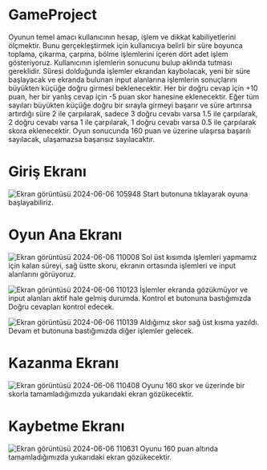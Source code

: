 # GameProject

Oyunun temel amacı kullanıcının hesap, işlem ve dikkat kabiliyetlerini ölçmektir. Bunu gerçekleştirmek için kullanıcıya belirli bir süre boyunca toplama, çıkarma, çarpma, bölme işlemlerini içeren dört adet işlem gösteriyoruz. Kullanıcının işlemlerin sonucunu bulup aklında tutması gereklidir. Süresi dolduğunda işlemler ekrandan kaybolacak, yeni bir süre başlayacak ve ekranda bulunan input alanlarına işlemlerin sonuçlarını büyükten küçüğe doğru girmesi beklenecektir. Her bir doğru cevap için +10 puan, her bir yanlış cevap için -5 puan skor hanesine eklenecektir. Eğer tüm sayıları büyükten küçüğe doğru bir sırayla girmeyi başarır ve süre artırırsa artırdığı süre 2 ile çarpılarak, sadece 3 doğru cevabı varsa 1.5 ile çarpılarak, 2 doğru cevabı varsa 1 ile çarpılarak, 1 doğru cevabı varsa 0.5 ile çarpılarak skora eklenecektir. Oyun sonucunda 160 puan ve üzerine ulaşırsa başarılı sayılacak, ulaşamazsa başarısız sayılacaktır.

# Giriş Ekranı
![Ekran görüntüsü 2024-06-06 105948](https://github.com/zsamet/GameProject/assets/120919685/e4a6e935-bb44-43fa-b4d7-422aaab6b86d)
Start butonuna tıklayarak oyuna başlayabiliriz.

# Oyun Ana Ekranı
![Ekran görüntüsü 2024-06-06 110008](https://github.com/zsamet/GameProject/assets/120919685/69a3dcd7-9c29-4be4-9abb-18f1195730f6)
Sol üst kısımda işlemleri yapmamız için kalan süreyi, sağ üstte skoru, ekranın ortasında işlemleri ve input alanlarını görüyoruz.

![Ekran görüntüsü 2024-06-06 110123](https://github.com/zsamet/GameProject/assets/120919685/bb4aebec-15fd-4c11-975c-bb0c303d94f5)
İşlemler ekranda gözükmüyor ve input alanları aktif hale gelmiş durumda. Kontrol et butonuna bastığımızda Doğru cevapları kontrol edecek.

![Ekran görüntüsü 2024-06-06 110139](https://github.com/zsamet/GameProject/assets/120919685/a4ce7305-8576-44b6-81df-d2f72a1f003c)
Aldığımız skor sağ üst kısma yazıldı. Devam et butonuna bastığımızda diğer işlemler gelecek.

# Kazanma Ekranı
![Ekran görüntüsü 2024-06-06 110408](https://github.com/zsamet/GameProject/assets/120919685/00fed63f-3f4c-4014-a945-c4f97643e8ee)
Oyunu 160 skor ve üzerinde bir skorla tamamladığımızda yukarıdaki ekran gözükecektir.

# Kaybetme Ekranı
![Ekran görüntüsü 2024-06-06 110631](https://github.com/zsamet/GameProject/assets/120919685/fb396337-4bdf-4a54-96d9-1bb320cfeff2)
Oyunu 160 puan altında tamamladığımızda yukarıdaki ekran gözükecektir.
